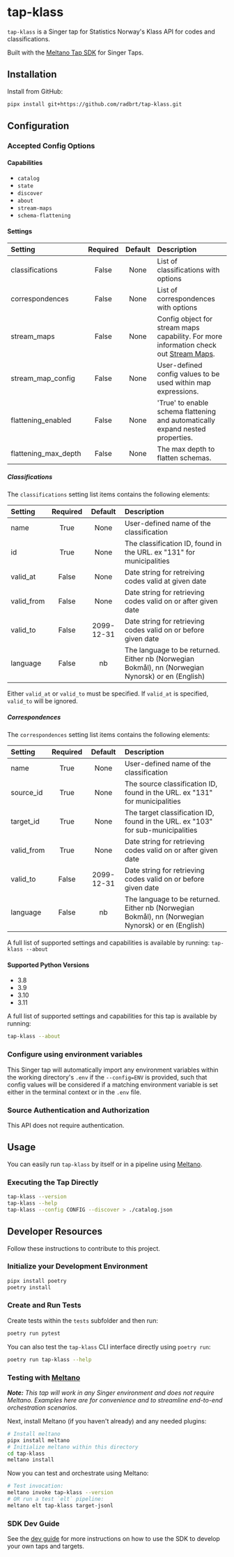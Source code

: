 # tap-klass

`tap-klass` is a Singer tap for Statistics Norway's Klass API for codes and classifications.

Built with the [Meltano Tap SDK](https://sdk.meltano.com) for Singer Taps.



## Installation

Install from GitHub:

```bash
pipx install git+https://github.com/radbrt/tap-klass.git
```

## Configuration

### Accepted Config Options

#### Capabilities

* `catalog`
* `state`
* `discover`
* `about`
* `stream-maps`
* `schema-flattening`

#### Settings

| Setting             | Required | Default | Description |
|:--------------------|:--------:|:-------:|:------------|
| classifications     | False    | None    | List of classifications with options            |
| correspondences     | False    | None    | List of correspondences with options            |
| stream_maps         | False    | None    | Config object for stream maps capability. For more information check out [Stream Maps](https://sdk.meltano.com/en/latest/stream_maps.html). |
| stream_map_config   | False    | None    | User-defined config values to be used within map expressions. |
| flattening_enabled  | False    | None    | 'True' to enable schema flattening and automatically expand nested properties. |
| flattening_max_depth| False    | None    | The max depth to flatten schemas. |


##### Classifications

The `classifications` setting list items contains the following elements:

| Setting             | Required | Default | Description |
|:--------------------|:--------:|:-------:|:------------|
| name                | True    | None    | User-defined name of the classification           |
| id                  | True    | None    | The classification ID, found in the URL. ex "131" for municipalities |
| valid_at            | False    | None    | Date string for retreiving codes valid at given date |
| valid_from          | False    | None    | Date string for retrieving codes valid on or after given date |
| valid_to            | False    | 2099-12-31    | Date string for retrieving codes valid on or before given date |
| language            | False    | nb      | The language to be returned. Either nb (Norwegian Bokmål), nn (Norwegian Nynorsk) or en (English) |


Either `valid_at` or `valid_to` must be specified. If `valid_at` is specified, `valid_to` will be ignored.

##### Correspondences

The `correspondences` setting list items contains the following elements:

| Setting             | Required | Default | Description |
|:--------------------|:--------:|:-------:|:------------|
| name                | True    | None    | User-defined name of the classification           |
| source_id           | True    | None    | The source classification ID, found in the URL. ex "131" for municipalities |
| target_id           | True    | None    | The target classification ID, found in the URL. ex "103" for sub-municipalities |
| valid_from          | True    | None    | Date string for retrieving codes valid on or after given date |
| valid_to            | False    | 2099-12-31    | Date string for retrieving codes valid on or before given date |
| language            | False    | nb      | The language to be returned. Either nb (Norwegian Bokmål), nn (Norwegian Nynorsk) or en (English) |



A full list of supported settings and capabilities is available by running: `tap-klass --about`

#### Supported Python Versions

* 3.8
* 3.9
* 3.10
* 3.11

A full list of supported settings and capabilities for this
tap is available by running:

```bash
tap-klass --about
```

### Configure using environment variables

This Singer tap will automatically import any environment variables within the working directory's
`.env` if the `--config=ENV` is provided, such that config values will be considered if a matching
environment variable is set either in the terminal context or in the `.env` file.

### Source Authentication and Authorization

This API does not require authentication.

## Usage

You can easily run `tap-klass` by itself or in a pipeline using [Meltano](https://meltano.com/).

### Executing the Tap Directly

```bash
tap-klass --version
tap-klass --help
tap-klass --config CONFIG --discover > ./catalog.json
```

## Developer Resources

Follow these instructions to contribute to this project.

### Initialize your Development Environment

```bash
pipx install poetry
poetry install
```

### Create and Run Tests

Create tests within the `tests` subfolder and
  then run:

```bash
poetry run pytest
```

You can also test the `tap-klass` CLI interface directly using `poetry run`:

```bash
poetry run tap-klass --help
```

### Testing with [Meltano](https://www.meltano.com)

_**Note:** This tap will work in any Singer environment and does not require Meltano.
Examples here are for convenience and to streamline end-to-end orchestration scenarios._

<!--
Developer TODO:
Your project comes with a custom `meltano.yml` project file already created. Open the `meltano.yml` and follow any "TODO" items listed in
the file.
-->

Next, install Meltano (if you haven't already) and any needed plugins:

```bash
# Install meltano
pipx install meltano
# Initialize meltano within this directory
cd tap-klass
meltano install
```

Now you can test and orchestrate using Meltano:

```bash
# Test invocation:
meltano invoke tap-klass --version
# OR run a test `elt` pipeline:
meltano elt tap-klass target-jsonl
```

### SDK Dev Guide

See the [dev guide](https://sdk.meltano.com/en/latest/dev_guide.html) for more instructions on how to use the SDK to
develop your own taps and targets.
